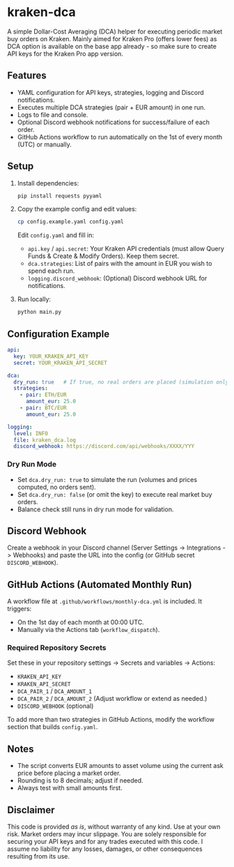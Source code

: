 # kraken-dca

A simple Dollar-Cost Averaging (DCA) helper for executing periodic market buy orders on Kraken. Mainly aimed for Kraken Pro (offers lower fees) as DCA option is available on the base app already - so make sure to create API keys for the Kraken Pro app version.

## Features

- YAML configuration for API keys, strategies, logging and Discord notifications.
- Executes multiple DCA strategies (pair + EUR amount) in one run.
- Logs to file and console.
- Optional Discord webhook notifications for success/failure of each order.
- GitHub Actions workflow to run automatically on the 1st of every month (UTC) or manually.

## Setup

1. Install dependencies:

    ```bash
    pip install requests pyyaml
    ```

2. Copy the example config and edit values:

    ```bash
    cp config.example.yaml config.yaml
    ```

    Edit `config.yaml` and fill in:

    - `api.key` / `api.secret`: Your Kraken API credentials (must allow Query Funds & Create & Modify Orders). Keep them secret.
    - `dca.strategies`: List of pairs with the amount in EUR you wish to spend each run.
    - `logging.discord_webhook`: (Optional) Discord webhook URL for notifications.

3. Run locally:

    ```bash
    python main.py
    ```

## Configuration Example

```yaml
api:
  key: YOUR_KRAKEN_API_KEY
  secret: YOUR_KRAKEN_API_SECRET

dca:
  dry_run: true   # If true, no real orders are placed (simulation only)
  strategies:
    - pair: ETH/EUR
      amount_eur: 25.0
    - pair: BTC/EUR
      amount_eur: 25.0

logging:
  level: INFO
  file: kraken_dca.log
  discord_webhook: https://discord.com/api/webhooks/XXXX/YYY
```

### Dry Run Mode

- Set `dca.dry_run: true` to simulate the run (volumes and prices computed, no orders sent).
- Set `dca.dry_run: false` (or omit the key) to execute real market buy orders.
- Balance check still runs in dry run mode for validation.

## Discord Webhook

Create a webhook in your Discord channel (Server Settings -> Integrations -> Webhooks) and paste the URL into the config (or GitHub secret `DISCORD_WEBHOOK`).

## GitHub Actions (Automated Monthly Run)

A workflow file at `.github/workflows/monthly-dca.yml` is included. It triggers:

- On the 1st day of each month at 00:00 UTC.
- Manually via the Actions tab (`workflow_dispatch`).

### Required Repository Secrets

Set these in your repository settings -> Secrets and variables -> Actions:

- `KRAKEN_API_KEY`
- `KRAKEN_API_SECRET`
- `DCA_PAIR_1` / `DCA_AMOUNT_1`
- `DCA_PAIR_2` / `DCA_AMOUNT_2` (Adjust workflow or extend as needed.)
- `DISCORD_WEBHOOK` (optional)

To add more than two strategies in GitHub Actions, modify the workflow section that builds `config.yaml`.

## Notes

- The script converts EUR amounts to asset volume using the current ask price before placing a market order.
- Rounding is to 8 decimals; adjust if needed.
- Always test with small amounts first.

## Disclaimer

This code is provided *as is*, without warranty of any kind. Use at your own risk. Market orders may incur slippage. You are solely responsible for securing your API keys and for any trades executed with this code. I assume no liability for any losses, damages, or other consequences resulting from its use.
